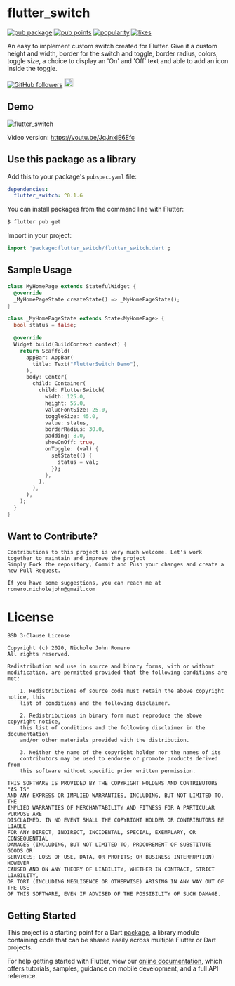 # flutter_switch

[![pub package](https://img.shields.io/pub/v/flutter_switch.svg)](https://pub.dev/packages/flutter_switch) [![pub points](https://badges.bar/flutter_switch/pub%20points)](https://pub.dev/packages/flutter_switch/score) [![popularity](https://badges.bar/flutter_switch/popularity)](https://pub.dev/packages/flutter_switch/score) [![likes](https://badges.bar/flutter_switch/likes)](https://pub.dev/packages/flutter_switch/score)

An easy to implement custom switch created for Flutter. Give it a custom height and width, border for the switch and toggle, border radius, colors, toggle size, a choice to display an 'On' and 'Off' text and able to add an icon inside the toggle.

 [![GitHub followers](https://img.shields.io/github/followers/boringdeveloper.svg?style=social&label=Follow)](https://github.com/boringdeveloper)  <a href="https://www.linkedin.com/in/nichole-john-talban-romero/"><img src="https://image.flaticon.com/icons/svg/174/174857.svg" width="20"></a>

## Demo

 ![flutter_switch](https://media0.giphy.com/media/zQ7AwA3SiAzqiFCW1o/giphy.gif) 
 
 Video version: https://youtu.be/JqJnxjE6Efc


## Use this package as a library

Add this to your package's `pubspec.yaml` file:

```yaml
dependencies:
  flutter_switch: ^0.1.6
```

You can install packages from the command line with Flutter:
```bash
$ flutter pub get
```

Import in your project:
```dart
import 'package:flutter_switch/flutter_switch.dart';
```

## Sample Usage
```dart
class MyHomePage extends StatefulWidget {
  @override
  _MyHomePageState createState() => _MyHomePageState();
}

class _MyHomePageState extends State<MyHomePage> {
  bool status = false;

  @override
  Widget build(BuildContext context) {
    return Scaffold(
      appBar: AppBar(
        title: Text("FlutterSwitch Demo"),
      ),
      body: Center(
        child: Container(
          child: FlutterSwitch(
            width: 125.0,
            height: 55.0,
            valueFontSize: 25.0,
            toggleSize: 45.0,
            value: status,
            borderRadius: 30.0,
            padding: 8.0,
            showOnOff: true,
            onToggle: (val) {
              setState(() {
                status = val;
              });
            },
          ),
        ),
      ),
    );
  }
}
```

## Want to Contribute?

    Contributions to this project is very much welcome. Let's work together to maintain and improve the project
    Simply Fork the repository, Commit and Push your changes and create a new Pull Request.

    If you have some suggestions, you can reach me at romero.nicholejohn@gmail.com

# License

    BSD 3-Clause License

    Copyright (c) 2020, Nichole John Romero
    All rights reserved.

    Redistribution and use in source and binary forms, with or without
    modification, are permitted provided that the following conditions are met:

        1. Redistributions of source code must retain the above copyright notice, this
        list of conditions and the following disclaimer.

        2. Redistributions in binary form must reproduce the above copyright notice,
        this list of conditions and the following disclaimer in the documentation
        and/or other materials provided with the distribution.

        3. Neither the name of the copyright holder nor the names of its
        contributors may be used to endorse or promote products derived from
        this software without specific prior written permission.

    THIS SOFTWARE IS PROVIDED BY THE COPYRIGHT HOLDERS AND CONTRIBUTORS "AS IS"
    AND ANY EXPRESS OR IMPLIED WARRANTIES, INCLUDING, BUT NOT LIMITED TO, THE
    IMPLIED WARRANTIES OF MERCHANTABILITY AND FITNESS FOR A PARTICULAR PURPOSE ARE
    DISCLAIMED. IN NO EVENT SHALL THE COPYRIGHT HOLDER OR CONTRIBUTORS BE LIABLE
    FOR ANY DIRECT, INDIRECT, INCIDENTAL, SPECIAL, EXEMPLARY, OR CONSEQUENTIAL
    DAMAGES (INCLUDING, BUT NOT LIMITED TO, PROCUREMENT OF SUBSTITUTE GOODS OR
    SERVICES; LOSS OF USE, DATA, OR PROFITS; OR BUSINESS INTERRUPTION) HOWEVER
    CAUSED AND ON ANY THEORY OF LIABILITY, WHETHER IN CONTRACT, STRICT LIABILITY,
    OR TORT (INCLUDING NEGLIGENCE OR OTHERWISE) ARISING IN ANY WAY OUT OF THE USE
    OF THIS SOFTWARE, EVEN IF ADVISED OF THE POSSIBILITY OF SUCH DAMAGE.

## Getting Started

This project is a starting point for a Dart
[package](https://flutter.dev/developing-packages/),
a library module containing code that can be shared easily across
multiple Flutter or Dart projects.

For help getting started with Flutter, view our 
[online documentation](https://flutter.dev/docs), which offers tutorials, 
samples, guidance on mobile development, and a full API reference.
